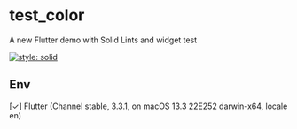 # test_color

A new Flutter demo with Solid Lints and widget test

[![style: solid](https://img.shields.io/badge/style-solid-orange)](https://pub.dev/packages/solid_lints)

## Env

[✓] Flutter (Channel stable, 3.3.1, on macOS 13.3 22E252 darwin-x64, locale en)
